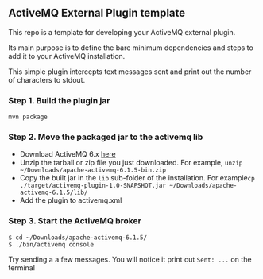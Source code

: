 ## ActiveMQ External Plugin template
This repo is a template for developing your ActiveMQ external plugin. 

Its main purpose is to define the bare minimum dependencies and steps to add it to your ActiveMQ installation.

This simple plugin intercepts text messages sent and print out the number of characters to stdout.


### Step 1. Build the plugin jar

```shell
mvn package
```

### Step 2. Move the packaged jar to the activemq lib
- Download ActiveMQ 6.x [here](https://activemq.apache.org/components/classic/download/)
- Unzip the tarball or zip file you just downloaded. For example, `unzip ~/Downloads/apache-activemq-6.1.5-bin.zip`
- Copy the built jar in the `lib` sub-folder of the installation. For example`cp ./target/activemq-plugin-1.0-SNAPSHOT.jar ~/Downloads/apache-activemq-6.1.5/lib/`
- Add the plugin to activemq.xml

### Step 3. Start the ActiveMQ broker
```shell
$ cd ~/Downloads/apache-activemq-6.1.5/
$ ./bin/activemq console 
```

Try sending a a few messages. You will notice it print out `Sent: ...` on the terminal
